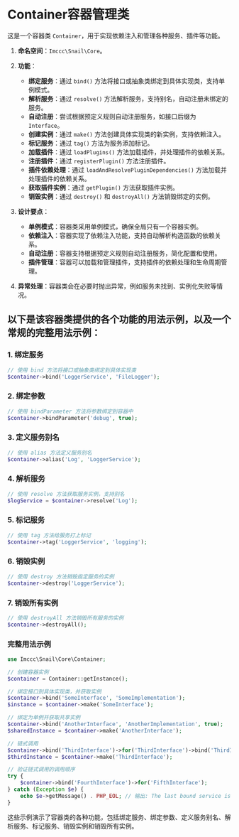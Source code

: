 # Container容器管理类

这是一个容器类 `Container`，用于实现依赖注入和管理各种服务、插件等功能。

1. **命名空间**：`Imccc\Snail\Core`。

2. **功能**：
   - **绑定服务**：通过 `bind()` 方法将接口或抽象类绑定到具体实现类，支持单例模式。
   - **解析服务**：通过 `resolve()` 方法解析服务，支持别名，自动注册未绑定的服务。
   - **自动注册**：尝试根据预定义规则自动注册服务，如接口后缀为 `Interface`。
   - **创建实例**：通过 `make()` 方法创建具体实现类的新实例，支持依赖注入。
   - **标记服务**：通过 `tag()` 方法为服务添加标记。
   - **加载插件**：通过 `loadPlugins()` 方法加载插件，并处理插件的依赖关系。
   - **注册插件**：通过 `registerPlugin()` 方法注册插件。
   - **插件依赖处理**：通过 `loadAndResolvePluginDependencies()` 方法加载并处理插件的依赖关系。
   - **获取插件实例**：通过 `getPlugin()` 方法获取插件实例。
   - **销毁实例**：通过 `destroy()` 和 `destroyAll()` 方法销毁绑定的实例。

3. **设计要点**：
   - **单例模式**：容器类采用单例模式，确保全局只有一个容器实例。
   - **依赖注入**：容器实现了依赖注入功能，支持自动解析构造函数的依赖关系。
   - **自动注册**：容器支持根据预定义规则自动注册服务，简化配置和使用。
   - **插件管理**：容器可以加载和管理插件，支持插件的依赖处理和生命周期管理。

4. **异常处理**：容器类会在必要时抛出异常，例如服务未找到、实例化失败等情况。

## 以下是该容器类提供的各个功能的用法示例，以及一个常规的完整用法示例：

### 1. 绑定服务
```php
// 使用 bind 方法将接口或抽象类绑定到具体实现类
$container->bind('LoggerService', 'FileLogger');
```

### 2. 绑定参数
```php
// 使用 bindParameter 方法将参数绑定到容器中
$container->bindParameter('debug', true);
```

### 3. 定义服务别名
```php
// 使用 alias 方法定义服务别名
$container->alias('Log', 'LoggerService');
```

### 4. 解析服务
```php
// 使用 resolve 方法获取服务实例，支持别名
$logService = $container->resolve('Log');
```

### 5. 标记服务
```php
// 使用 tag 方法给服务打上标记
$container->tag('LoggerService', 'logging');
```

### 6. 销毁实例
```php
// 使用 destroy 方法销毁指定服务的实例
$container->destroy('LoggerService');
```

### 7. 销毁所有实例
```php
// 使用 destroyAll 方法销毁所有服务的实例
$container->destroyAll();
```

### 完整用法示例
```php
use Imccc\Snail\Core\Container;

// 创建容器实例
$container = Container::getInstance();

// 绑定接口到具体实现类，并获取实例
$container->bind('SomeInterface', 'SomeImplementation');
$instance = $container->make('SomeInterface');

// 绑定为单例并获取共享实例
$container->bind('AnotherInterface', 'AnotherImplementation', true);
$sharedInstance = $container->make('AnotherInterface');

// 链式调用
$container->bind('ThirdInterface')->for('ThirdInterface')->bind('ThirdImplementation');
$thirdInstance = $container->make('ThirdInterface');

// 验证链式调用的调用顺序
try {
    $container->bind('FourthInterface')->for('FifthInterface');
} catch (Exception $e) {
    echo $e->getMessage() . PHP_EOL; // 输出: The last bound service is not 'FifthInterface'.
}
```

这些示例演示了容器类的各种功能，包括绑定服务、绑定参数、定义服务别名、解析服务、标记服务、销毁实例和销毁所有实例。
